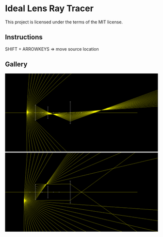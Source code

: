 # Ideal Lens Ray Tracer

This project is licensed under the terms of the MIT license.

## Instructions
SHIFT + ARROWKEYS => move source location

## Gallery
![focus](https://github.com/swarmalator/ideal-lens-tracer/blob/master/images/focus.png)
![refract](https://github.com/swarmalator/ideal-lens-tracer/blob/master/images/refract.png)